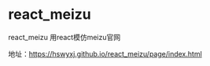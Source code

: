 # react_meizu
react_meizu  用react模仿meizu官网

地址：https://hswyxj.github.io/react_meizu/page/index.html
